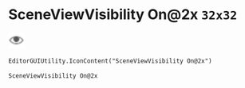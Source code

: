 # SceneViewVisibility On@2x `32x32`
<img src="/img/SceneViewVisibility%20On.png" width=32 height=32>

``` CSharp
EditorGUIUtility.IconContent("SceneViewVisibility On@2x")
```
```
SceneViewVisibility On@2x
```
